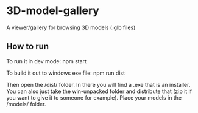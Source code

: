 # 3D-model-gallery

A viewer/gallery for browsing 3D models (.glb files)

## How to run
To run it in dev mode:
npm start

To build it out to windows exe file:
npm run dist

Then open the /dist/ folder. In there you will find a .exe that is an installer. You can also just take the win-unpacked folder and distribute that (zip it if you want to give it to someone for example). Place your models in the /models/ folder.